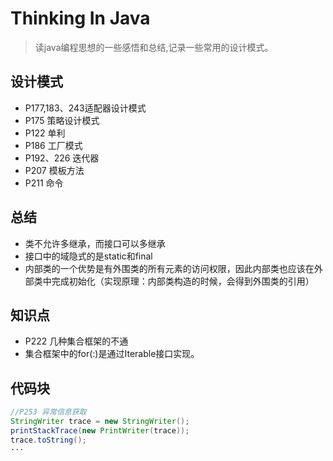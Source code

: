 # Thinking In Java

> 读java编程思想的一些感悟和总结,记录一些常用的设计模式。

## 设计模式
* P177,183、243适配器设计模式
* P175 策略设计模式
* P122 单利
* P186 工厂模式
* P192、226 迭代器
* P207 模板方法
* P211 命令
## 总结
* 类不允许多继承，而接口可以多继承
* 接口中的域隐式的是static和final
* 内部类的一个优势是有外围类的所有元素的访问权限，因此内部类也应该在外部类中完成初始化（实现原理：内部类构造的时候，会得到外围类的引用）
## 知识点
* P222 几种集合框架的不通
* 集合框架中的for(:)是通过Iterable接口实现。

## 代码块
```java
//P253 异常信息获取
StringWriter trace = new StringWriter();
printStackTrace(new PrintWriter(trace));
trace.toString();
···